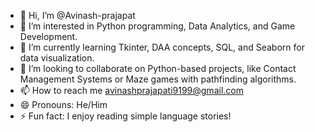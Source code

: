 - 👋 Hi, I’m @Avinash-prajapat
- 👀 I’m interested in Python programming, Data Analytics, and Game Development.
- 🌱 I’m currently learning Tkinter, DAA concepts, SQL, and Seaborn for data visualization.
- 💞️ I’m looking to collaborate on Python-based projects, like Contact Management Systems or Maze games with pathfinding algorithms.
- 📫 How to reach me avinashprajapati9199@gmail.com
- 😄 Pronouns: He/Him
- ⚡ Fun fact:  I enjoy reading simple language stories!

<!---
Avinash-prajapat/Avinash-prajapat is a ✨ special ✨ repository because its `README.md` (this file) appears on your GitHub profile.
You can click the Preview link to take a look at your changes.
--->
